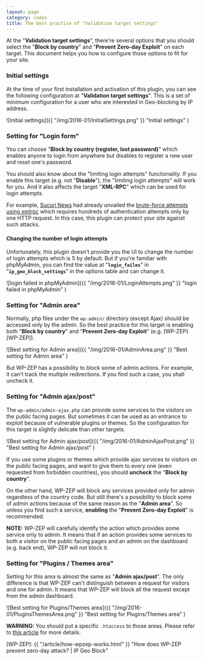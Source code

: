 ```yaml
---
layout: page
category: codex
title: The best practice of "Validation target settings"
---
```


At the "**Validation target settings**", there're several options that you 
should select the "**Block by country**" and "**Prevent Zero-day Exploit**" 
on each target. This document helps you how to configure those options to fit 
for your site.

<!--more-->

### Initial settings ###

At the time of your first installation and activation of this plugin, you can 
see the following configuration at "**Validation target settings**". This is a 
set of minimum configuration for a user who are interested in Geo-blocking by 
IP address.

![Initial settings]({{ "/img/2016-01/InitialSettings.png" }}
 "Initial settings"
)

### Setting for "Login form" ###

You can choose "**Block by country (register, lost password)**" which enables 
anyone to login from anywhere but disables to register a new user and reset 
one's password.

You should also know about the "limiting login attempts" functionality. If you 
enable this target (e.g. not "**Disable**"), the "limiting login attempts" 
will work for you. And it also affects the target "**XML-RPC**" which can be 
used for login attempts.

For example, [Sucuri News][SucuriNews] had already unvailed the 
[brute-force attempts using xmlrpc][BruteXMLRPC] which requires hundreds of 
authentication attempts only by one HTTP request. In this case, this plugin 
can protect your site against such attacks.

#### Changing the number of login attempts ####

Unfortunately, this plugin doesn't provide you the UI to change the number of 
login attempts which is 5 by default. But if you're familiar with phpMyAdmin, 
you can find the value at "**`login_failes`**" in "**`ip_geo_block_settings`**"
in the options table and can change it.

![login failed in phpMyAdmin]({{ "/img/2016-01/LoginAttempts.png" }}
 "login failed in phpMyAdmin"
)

### Setting for "Admin area" ###

Normally, php files under the `wp-admin/` directory (except Ajax) should be 
accessed only by the admin. So the best practice for this target is enabling 
both "**Block by country**" and "**Prevent Zero-day Exploit**" 
(e.g. [WP-ZEP][WP-ZEP]).

![Best setting for Admin area]({{ "/img/2016-01/AdminArea.png" }}
 "Best setting for Admin area"
)

But WP-ZEP has a possibility to block some of admin actions. For example, it 
can't track the multiple redirections. If you find such a case, you shall 
uncheck it.

### Setting for "Admin ajax/post" ###

The `wp-admin/admin-ajax.php` can provide some services to the visitors on the 
public facing pages. But sometimes it can be used as an entrance to exploit 
because of vulnerable plugins or themes. So the configuration for this target 
is slightly delicate than other targets.

![Best setting for Admin ajax/post]({{ "/img/2016-01/AdminAjaxPost.png" }}
 "Best setting for Admin ajax/post"
)

If you use some plugins or themes which provide ajax services to visitors on 
the public facing pages, and want to give them to every one (even requested 
from forbidden countries), you should **uncheck** the "**Block by country**".

On the other hand, WP-ZEP will block any services provided only for admin 
regardless of the country code. But still there's a possibility to block some 
of admin actions because of the same reason as the "**Admin area**". So unless 
you find such a service, **enabling** the "**Prevent Zero-day Exploit**" is 
recommended.

<div class="alert alert-info">
  <strong>NOTE:</strong>
  WP-ZEP will carefully identify the action which provides some service only 
  to admin. It means that if an action provides some services to both a 
  visitor on the public facing pages and an admin on the dashboard (e.g. back 
  end), WP-ZEP will not block it.
</div>

### Setting for "Plugins / Themes area" ###

Setting for this area is almost the same as "**Admin ajax/post**". The only 
difference is that WP-ZEP can't distinguish between a request for visitors 
and one for admin. It means that WP-ZEP will block all the request except 
from the admin dashboard.

![Best setting for Plugins/Themes area]({{ "/img/2016-01/PluginsThemesArea.png" }}
 "Best setting for Plugins/Themes area"
)

<div class="alert alert-warning">
  <strong>WARNING:</strong>
  You should put a specific <code>.htaccess</code> to those areas. Please refer
  to <a href="/article/exposure-of-wp-config-php.html" title="Prevent exposure 
  of wp-config.php | IP Geo Block">this article</a> for more details.
</div>

[IP-Geo-Block]: https://wordpress.org/plugins/ip-geo-block/ "WordPress › IP Geo Block « WordPress Plugins"
[SucuriNews]:   https://blog.sucuri.net/ "Sucuri Blog - Website Security News"
[BruteXMLRPC]:  https://blog.sucuri.net/2015/10/brute-force-amplification-attacks-against-wordpress-xmlrpc.html "Brute Force Amplification Attacks Against WordPress XMLRPC - Sucuri Blog"
[WP-ZEP]:       {{ "/article/how-wpzep-works.html" }} "How does WP-ZEP prevent zero-day attack? | IP Geo Block"

